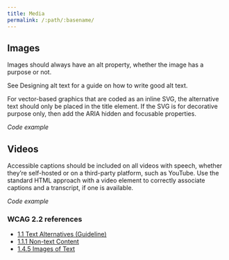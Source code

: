 ```yaml
---
title: Media
permalink: /:path/:basename/
---
```

## Images

Images should always have an alt property, whether the image has a purpose or not. 

See Designing alt text for a guide on how to write good alt text.

For vector-based graphics that are coded as an inline SVG, the alternative text should only be placed in the title element. If the SVG is for decorative purpose only, then add the ARIA hidden and focusable properties.

*Code example*

## Videos

Accessible captions should be included on all videos with speech, whether they’re self-hosted or on a third-party platform, such as YouTube. Use the standard HTML approach with a video element to correctly associate captions and a transcript, if one is available.

*Code example*

### WCAG 2.2 references

* [1.1 Text Alternatives (Guideline)](https://www.w3.org/WAI/WCAG20/quickref/?showtechniques=14%2C128&currentsidebar=%23col_overview&tags=images%2Cimages-of-text%2Ctext-alternatives#text-equiv)
* [1.1.1 Non-text Content](https://www.w3.org/WAI/WCAG20/quickref/?showtechniques=14%2C128&currentsidebar=%23col_overview#text-equiv-all)
* [1.4.5 Images of Text](https://www.w3.org/WAI/WCAG20/quickref/#qr-visual-audio-contrast-text-presentation)